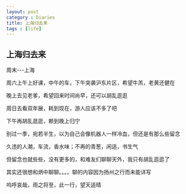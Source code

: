 ```yaml
---
layout: post
category : Diaries
title: 上海归去来
tags : [life]
---
```


## 上海归去来 ##

周末---上海

 

 

 

周六上午上好课，中午的车，下午突袭沪东片区，希望牛羔，老黄还健在

 

晚上去见老爹，希望回来时间尚早，还可以胡乱逛逛

 

 

周日去看双年展，耗到现在，游人应该不多了吧

 

下午再胡乱逛逛，赖到晚上归宁

 

 

 

别过一季，宛若半生，以为自己会像机器人一样冷血，但还是有那么些留念

 

久违的人潮，车流，香水味；不再的青葱，闲适，书生气

 

但留念也就些些，没有更多的，和难友们聊聊天外，我只有胡乱逛逛了

 

 

其实还很想和炳中聊聊。。。。聊的内容因为扬州之行而未能详写

 

 

呜呼哀哉，雨之将至，此一行，望天适晴